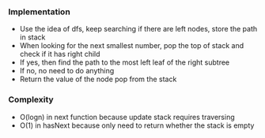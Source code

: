 ### Implementation
- Use the idea of dfs, keep searching if there are left nodes, store the path in stack
- When looking for the next smallest number, pop the top of stack and check if it has right child
- If yes, then find the path to the most left leaf of the right subtree
- If no, no need to do anything
- Return the value of the node pop from the stack
​
### Complexity
- O(logn) in next function because update stack requires traversing
- O(1) in hasNext because only need to return whether the stack is empty
​
​